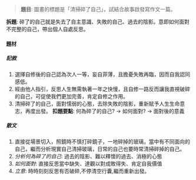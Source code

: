 > **題目**:
> 圖畫的標題是「清掃碎了自己」，試結合故事啟發寫作文一篇。

**拆題**: 碎了的自己就是失去了自主意識、失敗的自己、過去的陰影。意即如何面對不完整的自己，帶出個人自處反思。

#### 題材
##### 記敘
1. 選擇自修後的自己認為次人一等，妄自菲薄，且擔憂失敗再臨，因而自我認同感低。
2. 經由他人指引，反思人生無需執著一年之快慢，且自修一路反而讓我直視破碎的自己，可促使我們更加完善，肯定自修之作用。
3. 清掃碎了的自己，面對懦弱的心態，去除失敗的陰影，重新賦予人生生命意志，再度出發。
**扣題要點**: 何為碎了的自己? → 如何面對? → 面對後的意義

##### 散文
1. 直接從場景切入，照鏡時不慎打碎鏡子，一地碎掉的玻璃，當中有不同面向的自己，繼而分析現實自己清掃玻璃，日常的自己也要時常清掃碎掉的自己。
2. *分析何為碎了的自己*: 過去的陰影、難以釋懷的過去、消極的心態
3. *如何面對*: 直接反思當中缺失、達觀以對成敗得失、肯定自我價值
4. *立意*: 時時刻刻反思有否破碎,不停清空行囊,繼而重新出發。
